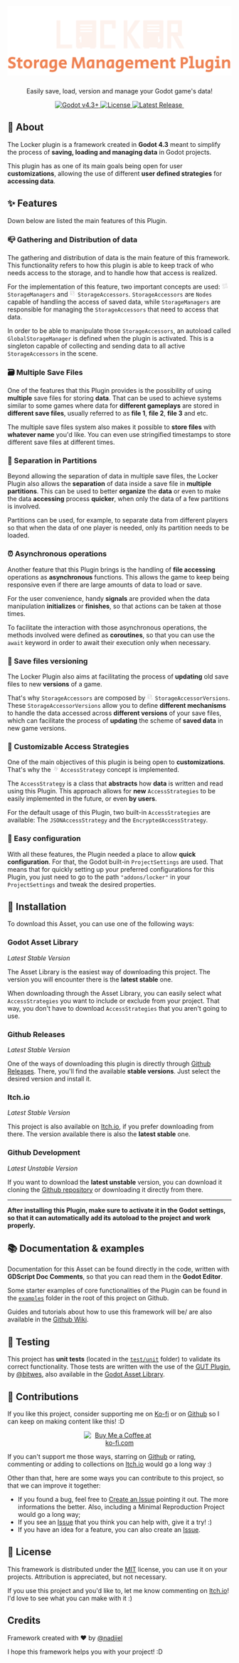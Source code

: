 
<h1 class="text-center" align="center">
  <img alt="Locker - Storage Manager Plugin" src="https://raw.githubusercontent.com/locker-godot/locker/1c24488309e97408c274ac4db14c8b84cf633eeb/assets/images/banner.svg">
</h1>

<p align="center">Easily save, load, version and manage your Godot game's data!</p>

<p class="text-center" align="center">
  <a href="https://godotengine.org/download/" target="_blank">
    <img alt="Godot v4.3+" src="https://img.shields.io/badge/Godot_v4.3+-%23478cbf?color=478cbf&logo=godotengine&logoColor=ffedf5&style=for-the-badge" />
  </a>
  <a href="LICENSE">
    <img alt="License" src="https://img.shields.io/github/license/locker-godot/locker?labelColor=fdf2ed&color=4F5D75&style=for-the-badge">
  </a>
  <a href="https://github.com/locker-godot/locker/releases">
    <img alt="Latest Release" src="https://img.shields.io/github/v/release/locker-godot/locker?labelColor=fdf2ed&color=2D3142&style=for-the-badge">
  </a>
  <a href="https://ko-fi.com/nadjiel">
    <img alt="" src="https://img.shields.io/badge/Ko--fi-ffda6e?logo=kofi&color=ffda6e&style=for-the-badge" >
  </a>
</p>

<h2>🤔 About</h2>
<p>The Locker plugin is a framework created in <b>Godot 4.3</b> meant to simplify the process of <b>saving, loading and managing data</b> in Godot projects.</p>
<p>This plugin has as one of its main goals being open for user <b>customizations</b>, allowing the use of different <b>user defined strategies</b> for <b>accessing data</b>.</p>

<h2>✨ Features</h2>
Down below are listed the main features of this Plugin.

<h3>📪 Gathering and Distribution of data</h3>
<p>The gathering and distribution of data is the main feature of this framework. This functionality refers to how this plugin is able to keep track of who needs access to the storage, and to handle how that access is realized.</p>
<p>For the implementation of this feature, two important concepts are used: <img alt="StorageManager icon" src="https://raw.githubusercontent.com/locker-godot/locker/1c24488309e97408c274ac4db14c8b84cf633eeb/addons/locker/icons/accessor_group.svg" style="height: 1em" />
<code>StorageManagers</code> and <img alt="StorageManager icon" src="https://raw.githubusercontent.com/locker-godot/locker/1c24488309e97408c274ac4db14c8b84cf633eeb/addons/locker/icons/storage_accessor.svg" style="height: 1em" /> <code>StorageAccessors</code>.
<code>StorageAccessors</code> are <code>Nodes</code> capable of handling the access of saved data, while <code>StorageManagers</code> are responsible for managing the <code>StorageAccessors</code> that need to access that data.</p>
<p>
  In order to be able to manipulate those <code>StorageAccessors</code>, an autoload called <code>GlobalStorageManager</code> is defined when the plugin is activated.
  This is a singleton capable of collecting and sending data to all active <code>StorageAccessors</code> in the scene.
</p>

<h3>🗃 Multiple Save Files</h3>
<p>One of the features that this Plugin provides is the possibility of using
<b>multiple</b> save files for storing <b>data</b>.
That can be used to achieve systems similar to some games where data
for <b>different gameplays</b> are stored in <b>different save files</b>,
usually referred to as <b>file 1</b>, <b>file 2</b>, <b>file 3</b>
and etc.</p>
<p>The multiple save files system also makes it possible to <b>store files</b>
with <b>whatever name</b> you'd like.
You can even use stringified timestamps to store
different save files at different times.</p>

<h3>🔪 Separation in Partitions</h3>
<p>Beyond allowing the separation of data in multiple save files, the Locker
Plugin also allows the <b>separation</b> of data inside a save file in <b>multiple</b> <b>partitions</b>.
This can be used to better <b>organize</b> the <b>data</b> or even to make the data
<b>accessing</b> process <b>quicker</b>, when only the data of a few partitions is involved.</p>
<p>Partitions can be used, for example, to separate data from different players
so that when the data of one player is needed, only its partition needs to
be loaded.</p>

<h3>⏰ Asynchronous operations</h3>
<p>Another feature that this Plugin brings is the handling of <b>file accessing</b> operations as <b>asynchronous</b> functions. This allows the game to keep being responsive even if there are large amounts of data to load or save.</p>
<p>For the user convenience, handy <b>signals</b> are provided when the data manipulation <b>initializes</b> or <b>finishes</b>, so that actions can be taken at those times.</p>
<p>To facilitate the interaction with those asynchronous operations, the methods involved were defined as <b>coroutines</b>, so that you can use the <code>await</code> keyword in order to await their execution only when necessary.</p>

<h3>📰 Save files versioning</h3>
<p>The Locker Plugin also aims at facilitating the process of <b>updating</b> old save files to new <b>versions</b> of a game.</p>
<p>
  That's why <code>StorageAccessors</code> are composed by <img alt="StorageManager icon" src="https://raw.githubusercontent.com/locker-godot/locker/1c24488309e97408c274ac4db14c8b84cf633eeb/addons/locker/icons/storage_accessor_version.svg" style="height: 1em" /> <code>StorageAccessorVersions</code>.
  These <code>StorageAccessorVersions</code> allow you to define <b>different mechanisms</b> to handle the data accessed across <b>different versions</b> of your save files, which can facilitate the process of <b>updating</b> the scheme of <b>saved data</b> in new game versions.
</p>

<h3>🔑 Customizable Access Strategies</h3>
<p>One of the main objectives of this plugin is being open to <b>customizations</b>. That's why the <img alt="StorageManager icon" src="https://raw.githubusercontent.com/locker-godot/locker/1c24488309e97408c274ac4db14c8b84cf633eeb/addons/locker/icons/access_strategy.svg" style="height: 1em" /> <code>AccessStrategy</code> concept is implemented.</p>
<p>The <code>AccessStrategy</code> is a class that <b>abstracts</b> how <b>data</b> is written and read using this Plugin. This approach allows for <b>new</b> <code>AccessStrategies</code> to be easily implemented in the future, or even <b>by users</b>.</p>
<p>For the default usage of this Plugin, two built-in <code>AccessStrategies</code> are available: The <code>JSONAccessStrategy</code> and the <code>EncryptedAccessStrategy</code>.</p>

<h3>🔧 Easy configuration</h3>
<p>
  With all these features, the Plugin needed a place to allow <b>quick configuration</b>.
  For that, the Godot built-in <code>ProjectSettings</code> are used. That means that for quickly setting up your preferred configurations for this Plugin, you just need to go to the path <code>"addons/locker"</code> in your <code>ProjectSettings</code> and tweak the desired properties.
</p>

<h2>🔽 Installation</h2>
<p>To download this Asset, you can use one of the following ways:</p>

<h3>Godot Asset Library</h3>
<em>Latest Stable Version</em>
<p>
The Asset Library is the easiest way of downloading this project.
The version you will encounter there is the <b>latest stable</b> one.
</p>
<p>
When downloading through the Asset Library, you can easily select what <code>AccessStrategies</code> you want to include or exclude from your project.
That way, you don't have to download <code>AccessStrategies</code> that you aren't going to use.
</p>

<h3>Github Releases</h3>
<em>Latest Stable Version</em>
<p>
One of the ways of downloading this plugin is directly through <a href="https://github.com/locker-godot/locker/releases">Github Releases</a>.
There, you'll find the available <b>stable versions</b>.
Just select the desired version and install it.
</p>

<h3>Itch.io</h3>
<em>Latest Stable Version</em>
<p>
This project is also available on <a href="https://nadjiel.itch.io/locker">Itch.io</a>, if you prefer downloading from there.
The version available there is also the <b>latest stable</b> one.
</p>

<h3>Github Development</h3>
<em>Latest Unstable Version</em>
<p>
If you want to download the <b>latest unstable</b> version, you can download it cloning the <a href="https://github.com/locker-godot/locker">Github repository</a> or downloading it directly from there.
</p>

<hr>

<p>
<b>After installing this Plugin, make sure to activate it in the Godot settings, so that it can automatically add its autoload to the project and work properly.</b>
</p>

<h2>📚 Documentation & examples</h2>
<p>Documentation for this Asset can be found directly in the code, written with <b>GDScript Doc Comments</b>, so that you can read them in the <b>Godot Editor</b>.</p>
<p>Some starter examples of core functionalities of the Plugin can be found in the <a href="https://github.com/locker-godot/locker/tree/main/examples/"><code>examples</code></a> folder in the root of this project on Github.</p>
<p>Guides and tutorials about how to use this framework will be/ are also available in the <a href="https://github.com/locker-godot/locker/wiki">Github Wiki</a>.</p>

<h2>🧪 Testing</h2>
<p>
This project has <b>unit tests</b> (located in the <a href="https://github.com/locker-godot/locker/tree/main/test/unit/"><code>test/unit</code></a> folder) to validate its correct functionality.
Those tests are written with the use of the <a href="https://github.com/bitwes/Gut">GUT Plugin</a>, by <a href="https://github.com/bitwes">@bitwes</a>, also available in the <a href="https://godotengine.org/asset-library/asset/1709">Godot Asset Library</a>.</p>

<h2>🤝 Contributions</h2>
<p>If you like this project, consider supporting me on <a target="_blank" href="https://ko-fi.com/nadjiel">Ko-fi</a> or on <a target="_blank" href="https://github.com/sponsors/nadjiel">Github</a> so I can keep on making content like this! :D</p>
<p class="text-center" align="center">
  <a target="_blank" href="https://ko-fi.com/J3J71AXVC6">
    <img alt="Buy Me a Coffee at ko-fi.com" border="0" src="https://storage.ko-fi.com/cdn/kofi2.png?v=6" style="border:0px;height:2em;max-width:160px" height="2em">
  </a>
</p>
<p>If you can't support me those ways, starring on <a href="https://github.com/locker-godot/locker">Github</a> or rating, commenting or adding to collections on <a href="https://nadjiel.itch.io/locker">Itch.io</a> would go a long way :)</p>
<p>Other than that, here are some ways you can contribute to this project, so that we can improve it together:</p>
<ul>
<li>If you found a bug, feel free to <a target="_blank" href="https://github.com/locker-godot/locker/issues/new">Create an Issue</a> pointing it out. The more informations the better.
Also, including a Minimal Reproduction Project would go a long way;</li>
<li>If you see an <a target="_blank" href="https://github.com/locker-godot/locker/issues">Issue</a> that you think you can help with, give it a try! :)</li>
<li>If you have an idea for a feature, you can also create an <a target="_blank" href="https://github.com/locker-godot/locker/issues">Issue</a>.</li>
</ul>

<h2>📃 License</h2>
<p>
This framework is distributed under the <a href="https://github.com/locker-godot/locker/blob/main/LICENSE">MIT</a> license, you can use it on your projects.
Attribution is appreciated, but not necessary.
</p>
<p>If you use this project and you'd like to, let me know commenting on <a href="https://nadjiel.itch.io/locker">Itch.io</a>! I'd love to see what you can make with it :)</p>

<h2>Credits</h2>
<p>Framework created with ❤️ by <a href="https://github.com/nadjiel" target="_blank">@nadjiel</a></p>

<p>I hope this framework helps you with your project! :D</p>

